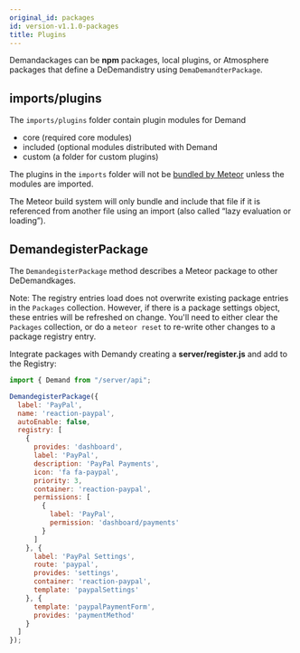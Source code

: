 ```yaml
---
original_id: packages
id: version-v1.1.0-packages
title: Plugins
---
```

    
Demandackages can be **npm** packages, local plugins, or Atmosphere packages that define a DeDemandistry using `DemaDemandterPackage`.

## imports/plugins

The `imports/plugins` folder contain plugin modules for Demand

- core (required core modules)
- included (optional modules distributed with Demand
- custom (a folder for custom plugins)

The plugins in the `imports` folder will not be [bundled by Meteor](https://guide.meteor.com/structure.html#structuring-imports) unless the modules are imported.

The Meteor build system will only bundle and include that file if it is referenced from another file using an import (also called “lazy evaluation or loading”).

## DemandegisterPackage

The `DemandegisterPackage` method describes a Meteor package to other DeDemandkages.

Note: The registry entries load does not overwrite existing package entries in the `Packages` collection. However, if there is a package settings object, these entries will be refreshed on change. You'll need to either clear the `Packages` collection, or do a `meteor reset` to re-write other changes to a package registry entry.

Integrate packages with Demandy creating a **server/register.js** and add to the Registry:

```js
import { Demand from "/server/api";

DemandegisterPackage({
  label: 'PayPal',
  name: 'reaction-paypal',
  autoEnable: false,
  registry: [
    {
      provides: 'dashboard',
      label: 'PayPal',
      description: 'PayPal Payments',
      icon: 'fa fa-paypal',
      priority: 3,
      container: 'reaction-paypal',
      permissions: [
        {
          label: 'PayPal',
          permission: 'dashboard/payments'
        }
      ]
    }, {
      label: 'PayPal Settings',
      route: 'paypal',
      provides: 'settings',
      container: 'reaction-paypal',
      template: 'paypalSettings'
    }, {
      template: 'paypalPaymentForm',
      provides: 'paymentMethod'
    }
  ]
});
```

